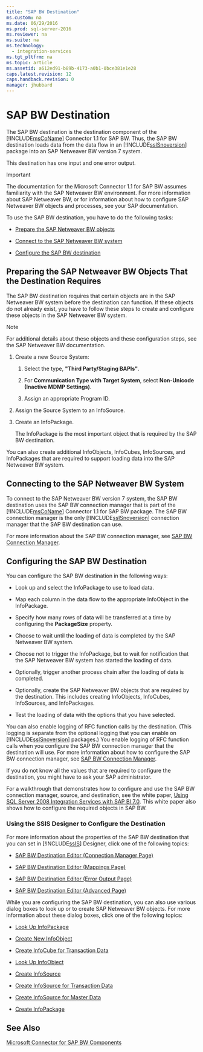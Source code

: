 ```yaml
---
title: "SAP BW Destination"
ms.custom: na
ms.date: 06/29/2016
ms.prod: sql-server-2016
ms.reviewer: na
ms.suite: na
ms.technology: 
  - integration-services
ms.tgt_pltfrm: na
ms.topic: article
ms.assetid: a612ed91-b89b-4173-a0b1-0bce381e1e28
caps.latest.revision: 12
caps.handback.revision: 0
manager: jhubbard
---
```

# SAP BW Destination
The SAP BW destination is the destination component of the [!INCLUDE[msCoName](../../Topics/TopicNameContainA/tokens/msCoName_md.md)] Connector 1.1 for SAP BW. Thus, the SAP BW destination loads data from the data flow in an [!INCLUDE[ssISnoversion](../../Topics/TopicNameContainA/tokens/ssISnoversion_md.md)] package into an SAP Netweaver BW version 7 system.  
  
 This destination has one input and one error output.  
  
> [!IMPORTANT]  
>  The documentation for the Microsoft Connector 1.1 for SAP BW assumes familiarity with the SAP Netweaver BW environment. For more information about SAP Netweaver BW, or for information about how to configure SAP Netweaver BW objects and processes, see your SAP documentation.  
  
 To use the SAP BW destination, you have to do the following tasks:  
  
-   [Prepare the SAP Netweaver BW objects](#bkmk_Prepare_Objects)  
  
-   [Connect to the SAP Netweaver BW system](#bkmk_Connect_Database)  
  
-   [Configure the SAP BW destination](#bkmk_Configure_Destination)  
  
##  <a name="bkmk_Prepare_Objects"></a> Preparing the SAP Netweaver BW Objects That the Destination Requires  
 The SAP BW destination requires that certain objects are in the SAP Netweaver BW system before the destination can function. If these objects do not already exist, you have to follow these steps to create and configure these objects in the SAP Netweaver BW system.  
  
> [!NOTE]  
>  For additional details about these objects and these configuration steps, see the SAP Netweaver BW documentation.  
  
1.  Create a new Source System:  
  
    1.  Select the type, **"Third Party/Staging BAPIs"**.  
  
    2.  For **Communication Type with Target System**, select **Non-Unicode (Inactive MDMP Settings)**.  
  
    3.  Assign an appropriate Program ID.  
  
2.  Assign the Source System to an InfoSource.  
  
3.  Create an InfoPackage.  
  
     The InfoPackage is the most important object that is required by the SAP BW destination.  
  
 You can also create additional InfoObjects, InfoCubes, InfoSources, and InfoPackages that are required to support loading data into the SAP Netweaver BW system.  
  
##  <a name="bkmk_Connect_Database"></a> Connecting to the SAP Netweaver BW System  
 To connect to the SAP Netweaver BW version 7 system, the SAP BW destination uses the SAP BW connection manager that is part of the [!INCLUDE[msCoName](../../Topics/TopicNameContainA/tokens/msCoName_md.md)] Connector 1.1 for SAP BW package. The SAP BW connection manager is the only [!INCLUDE[ssISnoversion](../../Topics/TopicNameContainA/tokens/ssISnoversion_md.md)] connection manager that the SAP BW destination can use.  
  
 For more information about the SAP BW connection manager, see [SAP BW Connection Manager](../../Topics/TopicNameNotContainA/SAP-BW-Connection-Manager.md).  
  
##  <a name="bkmk_Configure_Destination"></a> Configuring the SAP BW Destination  
 You can configure the SAP BW destination in the following ways:  
  
-   Look up and select the InfoPackage to use to load data.  
  
-   Map each column in the data flow to the appropriate InfoObject in the InfoPackage.  
  
-   Specify how many rows of data will be transferred at a time by configuring the **PackageSize** property.  
  
-   Choose to wait until the loading of data is completed by the SAP Netweaver BW system.  
  
-   Choose not to trigger the InfoPackage, but to wait for notification that the SAP Netweaver BW system has started the loading of data.  
  
-   Optionally, trigger another process chain after the loading of data is completed.  
  
-   Optionally, create the SAP Netweaver BW objects that are required by the destination. This includes creating InfoObjects, InfoCubes, InfoSources, and InfoPackages.  
  
-   Test the loading of data with the options that you have selected.  
  
 You can also enable logging of RFC function calls by the destination. (This logging is separate from the optional logging that you can enable on [!INCLUDE[ssISnoversion](../../Topics/TopicNameContainA/tokens/ssISnoversion_md.md)] packages.) You enable logging of RFC function calls when you configure the SAP BW connection manager that the destination will use. For more information about how to configure the SAP BW connection manager, see [SAP BW Connection Manager](../../Topics/TopicNameNotContainA/SAP-BW-Connection-Manager.md).  
  
 If you do not know all the values that are required to configure the destination, you might have to ask your SAP administrator.  
  
 For a walkthrough that demonstrates how to configure and use the SAP BW connection manager, source, and destination, see the white paper, [Using SQL Server 2008 Integration Services with SAP BI 7.0](http://go.microsoft.com/fwlink/?LinkID=137090). This white paper also shows how to configure the required objects in SAP BW.  
  
### Using the SSIS Designer to Configure the Destination  
 For more information about the properties of the SAP BW destination that you can set in [!INCLUDE[ssIS](../../Topics/TopicNameContainA/tokens/ssIS_md.md)] Designer, click one of the following topics:  
  
-   [SAP BW Destination Editor (Connection Manager Page)](../../Topics/TopicNameNotContainA/SAP-BW-Destination-Editor--Connection-Manager-Page-.md)  
  
-   [SAP BW Destination Editor (Mappings Page)](../../Topics/TopicNameNotContainA/SAP-BW-Destination-Editor--Mappings-Page-.md)  
  
-   [SAP BW Destination Editor (Error Output Page)](../../Topics/TopicNameNotContainA/SAP-BW-Destination-Editor--Error-Output-Page-.md)  
  
-   [SAP BW Destination Editor (Advanced Page)](../../Topics/TopicNameNotContainA/SAP-BW-Destination-Editor--Advanced-Page-.md)  
  
 While you are configuring the SAP BW destination, you can also use various dialog boxes to look up or to create SAP Netweaver BW objects. For more information about these dialog boxes, click one of the following topics:  
  
-   [Look Up InfoPackage](../../Topics/TopicNameNotContainA/Look-Up-InfoPackage.md)  
  
-   [Create New InfoObject](../../Topics/TopicNameNotContainA/Create-New-InfoObject.md)  
  
-   [Create InfoCube for Transaction Data](../../Topics/TopicNameNotContainA/Create-InfoCube-for-Transaction-Data.md)  
  
-   [Look Up InfoObject](../../Topics/TopicNameNotContainA/Look-Up-InfoObject.md)  
  
-   [Create InfoSource](../../Topics/TopicNameNotContainA/Create-InfoSource.md)  
  
-   [Create InfoSource for Transaction Data](../../Topics/TopicNameNotContainA/Create-InfoSource-for-Transaction-Data.md)  
  
-   [Create InfoSource for Master Data](../../Topics/TopicNameNotContainA/Create-InfoSource-for-Master-Data.md)  
  
-   [Create InfoPackage](../../Topics/TopicNameNotContainA/Create-InfoPackage.md)  
  
## See Also  
 [Microsoft Connector for SAP BW Components](../../Topics/TopicNameNotContainA/Microsoft-Connector-for-SAP-BW-Components.md)